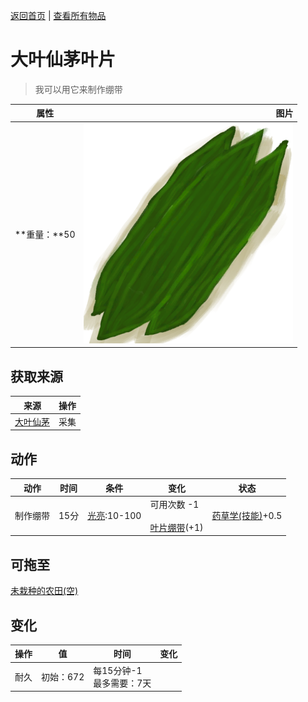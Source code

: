 [返回首页](index.md)   |  [查看所有物品](object.md)
# 大叶仙茅叶片  
> 我可以用它来制作绷带  
  
  属性  |   图片   
 ----  |  ----:   
 **重量：**50  |  ![](Sprite/MolineriaLeaves.png)   
  
## 获取来源  
来源  |  操作  
----  |  ----  
[大叶仙茅](WeevilLily.md)  |  采集  
## 动作  
动作  |  时间  |  条件  |  变化  |  状态  
----  |  ----  |  ----  |  ----  |  ----  
制作绷带  |  15分  |  [光亮](Light.md):10-100  |  可用次数  -1<br><br>[叶片绷带](LeafDressing.md)(+1)  |  [药草学(技能)](Skill_Herbology.md)+0.5  
## 可拖至  
[未栽种的农田(空)](CropPlotEmpty.md)  
## 变化  
操作  |  值  |  时间  |  变化  
----  |  ----  |  ----  |  ----  
耐久  |  初始：672  |  每15分钟-1<br>最多需要：7天  |    

